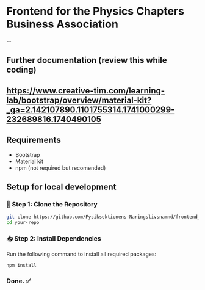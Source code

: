 # Frontend for the Physics Chapters Business Association
--
## Further documentation (review this while coding)

https://www.creative-tim.com/learning-lab/bootstrap/overview/material-kit?_ga=2.142107890.1101755314.1741000299-232689816.1740490105
--
## Requirements
- Bootstrap
- Material kit
- npm (not required but recomended)
## Setup for local development

### 🚀 Step 1: Clone the Repository
```sh
git clone https://github.com/Fysiksektionens-Naringslivsnamnd/frontend_test2.git
cd your-repo
```

### 📥 Step 2: Install Dependencies
Run the following command to install all required packages:
```sh
npm install
```
### Done. ✅ 


